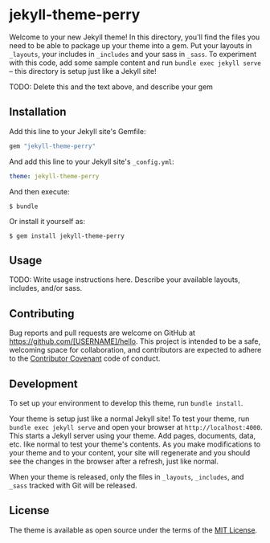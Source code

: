 # jekyll-theme-perry

Welcome to your new Jekyll theme! In this directory, you'll find the files you need to be able to
package up your theme into a gem. Put your layouts in `_layouts`, your includes in `_includes` and
your sass in `_sass`. To experiment with this code, add some sample content and run `bundle exec
jekyll serve` – this directory is setup just like a Jekyll site!

TODO: Delete this and the text above, and describe your gem

## Installation

Add this line to your Jekyll site's Gemfile:

```ruby
gem "jekyll-theme-perry"
```

And add this line to your Jekyll site's `_config.yml`:

```yaml
theme: jekyll-theme-perry
```

And then execute:

    $ bundle

Or install it yourself as:

    $ gem install jekyll-theme-perry

## Usage

TODO: Write usage instructions here. Describe your available layouts, includes, and/or sass.

## Contributing

Bug reports and pull requests are welcome on GitHub at https://github.com/[USERNAME]/hello. This
project is intended to be a safe, welcoming space for collaboration, and contributors are expected
to adhere to the [Contributor Covenant](http://contributor-covenant.org) code of conduct.

## Development

To set up your environment to develop this theme, run `bundle install`.

Your theme is setup just like a normal Jekyll site! To test your theme, run `bundle exec jekyll
serve` and open your browser at `http://localhost:4000`. This starts a Jekyll server using your
theme. Add pages, documents, data, etc. like normal to test your theme's contents. As you make
modifications to your theme and to your content, your site will regenerate and you should see the
changes in the browser after a refresh, just like normal.

When your theme is released, only the files in `_layouts`, `_includes`, and `_sass` tracked with
Git will be released.

## License

The theme is available as open source under the terms of the [MIT License](http://opensource.org/licenses/MIT).

